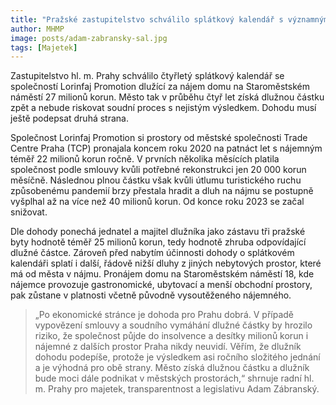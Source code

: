 ```yaml
---
title: "Pražské zastupitelstvo schválilo splátkový kalendář s významným dlužníkem"
author: MHMP
image: posts/adam-zabransky-sal.jpg
tags: [Majetek]
---
```

 Zastupitelstvo hl. m. Prahy schválilo čtyřletý splátkový kalendář se společností Lorinfaj Promotion dlužící za nájem domu na Staroměstském náměstí 27 milionů korun. Město tak v průběhu čtyř let získá dlužnou částku zpět a nebude riskovat soudní proces s nejistým výsledkem. Dohodu musí ještě podepsat druhá strana.

Společnost Lorinfaj Promotion si prostory od městské společnosti Trade Centre Praha (TCP) pronajala koncem roku 2020 na patnáct let s nájemným téměř 22 milionů korun ročně. V prvních několika měsících platila společnost podle smlouvy kvůli potřebné rekonstrukci jen 20 000 korun měsíčně. Následnou plnou částku však kvůli útlumu turistického ruchu způsobenému pandemií brzy přestala hradit a dluh na nájmu se postupně vyšplhal až na více než 40 milionů korun. Od konce roku 2023 se začal snižovat.

Dle dohody ponechá jednatel a majitel dlužníka jako zástavu tři pražské byty hodnotě téměř 25 milionů korun, tedy hodnotě zhruba odpovídající dlužné částce. Zároveň před nabytím účinnosti dohody o splátkovém kalendáři splatí i další, řádově nižší dluhy z jiných nebytových prostor, které má od města v nájmu. Pronájem domu na Staroměstském náměstí 18, kde nájemce provozuje gastronomické, ubytovací a menší obchodní prostory, pak zůstane v platnosti včetně původně vysoutěženého nájemného. 

> „Po ekonomické stránce je dohoda pro Prahu dobrá. V případě vypovězení smlouvy a soudního vymáhání dlužné částky by hrozilo riziko, že společnost půjde do insolvence a desítky milionů korun i nájemné z dalších prostor Praha nikdy neuvidí. Věřím, že dlužník dohodu podepíše, protože je výsledkem asi ročního složitého jednání a je výhodná pro obě strany. Město získá dlužnou částku a dlužník bude moci dále podnikat v městských prostorách,“ shrnuje radní hl. m. Prahy pro majetek, transparentnost a legislativu Adam Zábranský. 
